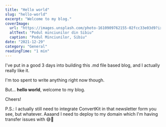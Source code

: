 ```yaml
---
title: "Hello world"
slug: "hello-world"
excerpt: "Welcome to my blog."
coverImage:
  url: "https://images.unsplash.com/photo-1610909762155-02fcc33e03d9?ixlib=rb-1.2.1&ixid=MnwxMjA3fDB8MHxzZWFyY2h8MzB8fHJvbWFuaWF8ZW58MHx8MHx8&auto=format&fit=crop&w=900&q=60"
  altText: "Podul minciunilor din Sibiu"
  caption: "Podul Minciunilor, Sibiu"
date: "2021-12-29"
category: "General"
readingTime: "1 min"
---
```


I've put in a good 3 days into building this .md file based blog, and I actually really like it.

I'm too spent to write anything right now though.

But... **hello world**, welcome to my blog.

Cheers!

P.S.: I actually still need to integrate ConvertKit in that newsletter form you see, but whatever. Aaaand I need to deploy to my domain which I'm having transfer issues with 😅🤯
